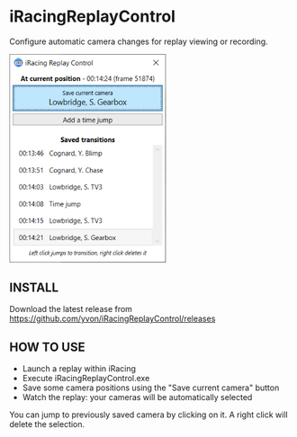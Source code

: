 # iRacingReplayControl

Configure automatic camera changes for replay viewing or recording.

<img src="https://github.com/yvon/iRacingReplayControl/raw/master/screenshot.png" width="278"/>

## INSTALL

Download the latest release from https://github.com/yvon/iRacingReplayControl/releases

## HOW TO USE

- Launch a replay within iRacing
- Execute iRacingReplayControl.exe
- Save some camera positions using the "Save current camera" button
- Watch the replay: your cameras will be automatically selected

You can jump to previously saved camera by clicking on it. A right click will delete the selection.
